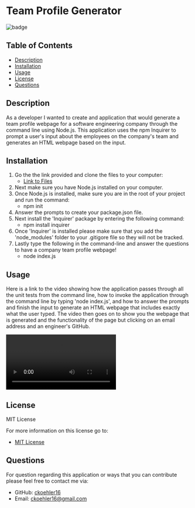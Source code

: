 # Team Profile Generator

![badge](https://img.shields.io/badge/License-MIT-yellow.svg)

## Table of Contents
- [Description](#description)
- [Installation](#installation)
- [Usage](#usage)
- [License](#license)
- [Questions](#questions)

## Description

As a developer I wanted to create and application that would generate a team profile webpage for a software engineering company through the command line using Node.js. This application uses the npm Inquirer to prompt a user's input about the employees on the company's team and generates an HTML webpage based on the input.

## Installation

1. Go the the link provided and clone the files to your computer:
    - [Link to Files](https://github.com/ckoehler16/team-profile-generator)
2. Next make sure you have Node.js installed on your computer.
3. Once Node.js is installed, make sure you are in the root of your project and run the command:
    - npm init
4. Answer the prompts to create your package.json file.
5. Next install the 'Inquirer' package by entering the following command:
    - npm install inquirer
6. Once 'Inquirer' is installed please make sure that you add the 'node_modules' folder to your .gitigore file so they will not be tracked.
7. Lastly type the following in the command-line and answer the questions to have a company team profile webpage!
    - node index.js

## Usage

Here is a link to the video showing how the application passes through all the unit tests from the command line, how to invoke the application through the command line by typing 'node index.js', and how to answer the prompts and finish the input to generate an HTML webpage that includes exactly what the user typed. The video then goes on to show you the webpage that is generated and the functionality of the page but clicking on an email address and an engineer's GitHub.

![Team Profile Video](file:///Volumes/GoogleDrive/My%20Drive/Screencastify/Untitled:%20May%2015,%202022%203:28%20PM.webm)

## License

MIT License

For more information on this license go to:
- [MIT License](https://choosealicense.com/licenses/mit/)

## Questions

For question regarding this application or ways that you can contribute please feel free to contact me via:

- GitHub: [ckoehler16](https://github.com/ckoehler16)
- Email: ckoehler16@gmail.com

